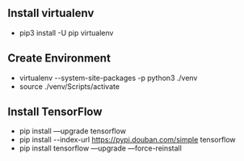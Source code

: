 
## Install virtualenv
* pip3 install -U pip virtualenv

## Create Environment
* virtualenv --system-site-packages -p python3 ./venv
* source ./venv/Scripts/activate

## Install TensorFlow
* pip install —upgrade tensorflow
* pip install --index-url https://pypi.douban.com/simple tensorflow
* pip install tensorflow —upgrade —force-reinstall